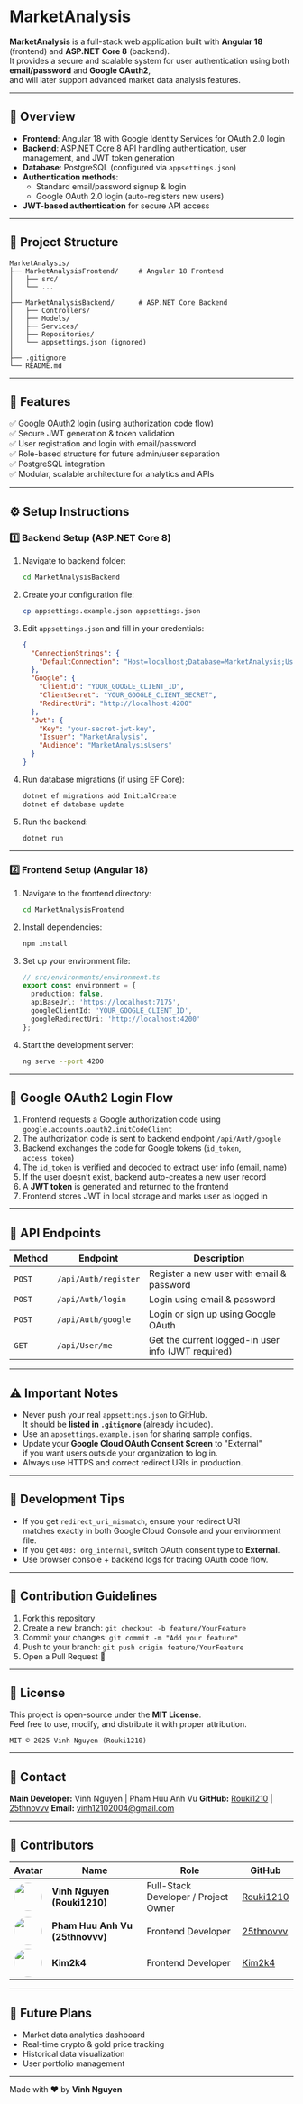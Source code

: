 # MarketAnalysis

**MarketAnalysis** is a full-stack web application built with **Angular 18** (frontend) and **ASP.NET Core 8** (backend).  
It provides a secure and scalable system for user authentication using both **email/password** and **Google OAuth2**,  
and will later support advanced market data analysis features.

---

## 🚀 Overview

- **Frontend**: Angular 18 with Google Identity Services for OAuth 2.0 login  
- **Backend**: ASP.NET Core 8 API handling authentication, user management, and JWT token generation  
- **Database**: PostgreSQL (configured via `appsettings.json`)  
- **Authentication methods**:
  - Standard email/password signup & login
  - Google OAuth 2.0 login (auto-registers new users)
- **JWT-based authentication** for secure API access

---

## 📁 Project Structure

```
MarketAnalysis/
├── MarketAnalysisFrontend/     # Angular 18 Frontend
│   ├── src/
│   └── ...
│
├── MarketAnalysisBackend/      # ASP.NET Core Backend
│   ├── Controllers/
│   ├── Models/
│   ├── Services/
│   ├── Repositories/
│   └── appsettings.json (ignored)
│
├── .gitignore
└── README.md
```

---

## 🧠 Features

✅ Google OAuth2 login (using authorization code flow)  
✅ Secure JWT generation & token validation  
✅ User registration and login with email/password  
✅ Role-based structure for future admin/user separation  
✅ PostgreSQL integration  
✅ Modular, scalable architecture for analytics and APIs  

---

## ⚙️ Setup Instructions

### 1️⃣ Backend Setup (ASP.NET Core 8)

1. Navigate to backend folder:
   ```bash
   cd MarketAnalysisBackend
   ```

2. Create your configuration file:
   ```bash
   cp appsettings.example.json appsettings.json
   ```

3. Edit `appsettings.json` and fill in your credentials:
   ```json
   {
     "ConnectionStrings": {
       "DefaultConnection": "Host=localhost;Database=MarketAnalysis;Username=postgres;Password=yourpassword"
     },
     "Google": {
       "ClientId": "YOUR_GOOGLE_CLIENT_ID",
       "ClientSecret": "YOUR_GOOGLE_CLIENT_SECRET",
       "RedirectUri": "http://localhost:4200"
     },
     "Jwt": {
       "Key": "your-secret-jwt-key",
       "Issuer": "MarketAnalysis",
       "Audience": "MarketAnalysisUsers"
     }
   }
   ```

4. Run database migrations (if using EF Core):
   ```bash
   dotnet ef migrations add InitialCreate
   dotnet ef database update
   ```

5. Run the backend:
   ```bash
   dotnet run
   ```

---

### 2️⃣ Frontend Setup (Angular 18)

1. Navigate to the frontend directory:
   ```bash
   cd MarketAnalysisFrontend
   ```

2. Install dependencies:
   ```bash
   npm install
   ```

3. Set up your environment file:
   ```typescript
   // src/environments/environment.ts
   export const environment = {
     production: false,
     apiBaseUrl: 'https://localhost:7175',
     googleClientId: 'YOUR_GOOGLE_CLIENT_ID',
     googleRedirectUri: 'http://localhost:4200'
   };
   ```

4. Start the development server:
   ```bash
   ng serve --port 4200
   ```

---

## 🔐 Google OAuth2 Login Flow

1. Frontend requests a Google authorization code using  
   `google.accounts.oauth2.initCodeClient`
2. The authorization code is sent to backend endpoint `/api/Auth/google`
3. Backend exchanges the code for Google tokens (`id_token`, `access_token`)
4. The `id_token` is verified and decoded to extract user info (email, name)
5. If the user doesn’t exist, backend auto-creates a new user record
6. A **JWT token** is generated and returned to the frontend
7. Frontend stores JWT in local storage and marks user as logged in

---

## 🧩 API Endpoints

| Method | Endpoint | Description |
|--------|-----------|-------------|
| `POST` | `/api/Auth/register` | Register a new user with email & password |
| `POST` | `/api/Auth/login` | Login using email & password |
| `POST` | `/api/Auth/google` | Login or sign up using Google OAuth |
| `GET`  | `/api/User/me` | Get the current logged-in user info (JWT required) |

---

## ⚠️ Important Notes

- Never push your real `appsettings.json` to GitHub.  
  It should be **listed in `.gitignore`** (already included).
- Use an `appsettings.example.json` for sharing sample configs.
- Update your **Google Cloud OAuth Consent Screen** to "External"  
  if you want users outside your organization to log in.
- Always use HTTPS and correct redirect URIs in production.

---

## 🧪 Development Tips

- If you get `redirect_uri_mismatch`, ensure your redirect URI  
  matches exactly in both Google Cloud Console and your environment file.
- If you get `403: org_internal`, switch OAuth consent type to **External**.
- Use browser console + backend logs for tracing OAuth code flow.

---

## 👥 Contribution Guidelines

1. Fork this repository  
2. Create a new branch: `git checkout -b feature/YourFeature`  
3. Commit your changes: `git commit -m "Add your feature"`  
4. Push to your branch: `git push origin feature/YourFeature`  
5. Open a Pull Request 🎉

---

## 📜 License

This project is open-source under the **MIT License**.  
Feel free to use, modify, and distribute it with proper attribution.

```
MIT © 2025 Vinh Nguyen (Rouki1210)
```

---

## 📧 Contact

**Main Developer:** Vinh Nguyen | Pham Huu Anh Vu
**GitHub:** [Rouki1210](https://github.com/Rouki1210) | [25thnovvv](https://github.com/25thnovvv)
**Email:** vinh12102004@gmail.com  

---

## 👥 Contributors

| Avatar | Name | Role | GitHub |
|--------|------|------|---------|
| <img src="https://github.com/Rouki1210.png" width="50" height="50" style="border-radius:50%;"> | **Vinh Nguyen (Rouki1210)** | Full-Stack Developer / Project Owner | [Rouki1210](https://github.com/Rouki1210) |
| <img src="https://github.com/25thnovvv.png" width="50" height="50" style="border-radius:50%;"> | **Pham Huu Anh Vu (25thnovvv)** | Frontend Developer | [25thnovvv](https://github.com/25thnovvv) |
| <img src="https://github.com/Kim2k4.png" width="50" height="50" style="border-radius:50%;"> | **Kim2k4** | Frontend Developer | [Kim2k4](https://github.com/Kim2k4) |

---

## 🌟 Future Plans

- Market data analytics dashboard  
- Real-time crypto & gold price tracking  
- Historical data visualization  
- User portfolio management  

---

Made with ❤️ by **Vinh Nguyen**
